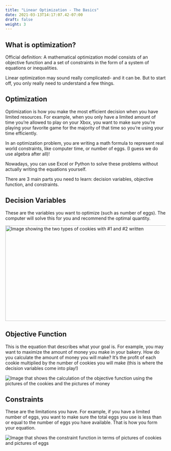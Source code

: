 ```yaml
---
title: "Linear Optimization - The Basics"
date: 2021-03-13T14:17:07.42-07:00
draft: false
weight: 3
---
```



## What is optimization?
Official definition: A mathematical optimization model consists of an objective function and a set of constraints in the form of a system of equations or inequalities.

Linear optimization may sound really complicated- and it can be. But to start off, you only really need to understand a few things.

## Optimization

Optimization is how you make the most efficient decision when you have limited resources. For example, when you only have a limited amount of time you’re allowed to play on your Xbox, you want to make sure you’re playing your favorite game for the majority of that time so you’re using your time efficiently.

In an optimization problem, you are writing a math formula to represent real world constraints, like computer time, or number of eggs. (I guess we do use algebra after all)! 

Nowadays, you can use Excel or Python to solve these problems without actually writing the equations yourself. 

There are 3 main parts you need to learn: decision variables, objective function, and constraints.

## Decision Variables 

These are the variables you want to optimize (such as number of eggs). The computer will solve this for you and recommend the optimal quantity. 
 
 <img src= ../img/decision_var.jpg alt="Image showing the two types of cookies with #1 and #2 written" width="600" height="300">

## Objective Function

This is the equation that describes what your goal is. For example, you may want to maximize the amount of money you make in your bakery. How do you calculate the amount of money you will make? It’s the profit of each cookie multiplied by the number of cookies you will make (this is where the decision variables come into play!)
 
![Image that shows the calculation of the objective function using the pictures of the cookies and the pictures of money](../img/objective_function.jpg)

## Constraints 

These are the limitations you have. For example, if you have a limited number of eggs, you want to make sure the total eggs you use is less than or equal to the number of eggs you have available. That is how you form your equation. 

![Image that shows the constraint function in terms of pictures of cookies and pictures of eggs](../img/constraint_equation.jpg)
 